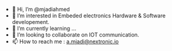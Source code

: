 - 👋 Hi, I’m @mjadiahmed
- 👀 I’m interested in Embeded electronics Hardware & Software developement.
- 🌱 I’m currently learning ...
- 💞️ I’m looking to collaborate on IOT communication.
- 📫 How to reach me : a.mjadi@nextronic.io


<!---
mjadiahmed/mjadiahmed is a ✨ special ✨ repository because its `README.md` (this file) appears on your GitHub profile.
You can click the Preview link to take a look at your changes.
--->
